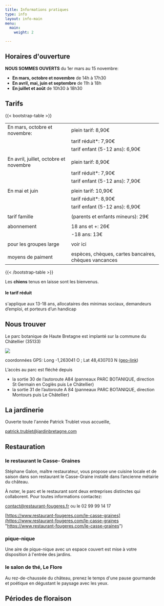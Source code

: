 ```yaml
---
title: Informations pratiques
type: info
layout: info-main
menu:
  main:
    weight: 2

---
```

## Horaires d'ouverture

**NOUS SOMMES OUVERTS** du 1er mars au 15 novembre:

* **En mars, octobre et novembre** de 14h à 17h30
* **En avril, mai, juin et septembre** de 11h à 18h
* **En juillet et août** de 10h30 à 18h30

## Tarifs

{{< bootstrap-table >}}

|  |  |
| --- | --- |
| En mars, octobre et novembre: | plein tarif: 8,90€ |
|  | tarif réduit*: 7,90€ |
|  | tarif enfant (5-12 ans): 6,90€ |
|  |  |
| En avril, juillet, octobre et novembre | plein tarif: 8,90€ |
|  | tarif réduit*: 7,90€ |
|  | tarif enfant (5-12 ans): 7,90€ |
|  |  |
| En mai et juin | plein tarif: 10,90€ |
|  | tarif réduit*: 8,90€ |
|  | tarif enfant (5-12 ans): 6,90€ |
|  |  |
| tarif famille | (parents et enfants mineurs): 29€ |
|  |  |
| abonnement | 18 ans et +: 26€ |
|  | -18 ans: 13€ |
|  |  |
| pour les groupes large | voir ici |
|  |  |
| moyens de paiment | espèces, chèques, cartes bancaires, chèques vancances |

{{< /bootstrap-table >}}

Les **chiens** tenus en laisse sont les bienvenus.

#### le tarif réduit

s'applique aux 13-18 ans, allocataires des minimas sociaux,
demandeurs d’emploi, et porteurs d’un handicap

## Nous trouver

Le parc botanique de Haute Bretagne est implanté sur la commune du Châtellier (35133)

![](/uploads/carte-gps.jpg)

coordonnées GPS: Long -1,263041 O ; Lat 48,430703 N (<a href="geo:-1,263041,48,430703">geo-link</a>)

L’accès au parc est fléché depuis

* la sortie 30 de l’autoroute A84 (panneaux PARC BOTANIQUE, direction St Germain en Coglès puis Le Châtellier)
* la sortie 31 de l’autoroute A 84 (panneaux PARC BOTANIQUE, direction Montours puis Le Châtellier)

## La jardinerie

Ouverte toute l'année Patrick Trublet vous accueille,

patrick.trublet@jardinbretagne.com

## Restauration

### le restaurant le Casse- Graines

Stéphane Galon, maître restaurateur, vous propose une cuisine locale et de saison dans son restaurant le Casse-Graine installé dans l’ancienne métairie du château. 

À noter, le parc et le restaurant sont deux entreprises distinctes qui collaborent. Pour toutes informations contactez: 

contact@restaurant-fougeres.fr ou le 02 99 99 14 17

[https://www.restaurant-fougeres.com/le-casse-graines](https://www.restaurant-fougeres.com/le-casse-graines "https://www.restaurant-fougeres.com/le-casse-graines")

### pique-nique

Une aire de pique-nique avec un espace couvert est mise à votre disposition à l'entrée des jardins.

### le salon de thé, Le Flore

Au rez-de-chaussée du château, prenez le temps d'une pause gourmande et poétique en dégustant le paysage avec les yeux. 

## Périodes de floraison